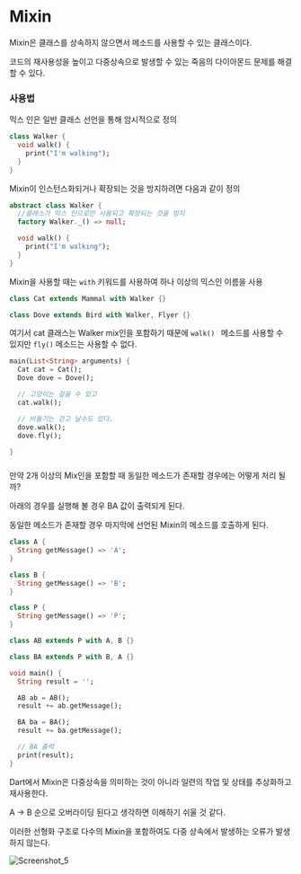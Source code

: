 # Mixin

Mixin은 클래스를 상속하지 않으면서 메소드를 사용할 수 있는 클래스이다.

코드의 재사용성을 높이고 다중상속으로 발생할 수 있는 죽음의 다이아몬드 문제를 해결할 수 있다.





### 사용법

믹스 인은 일반 클래스 선언을 통해 암시적으로 정의

```dart
class Walker {
  void walk() {
    print("I'm walking");
  }
}
```



Mixin이 인스턴스화되거나 확장되는 것을 방지하려면 다음과 같이 정의 

```dart
abstract class Walker {
  //클래스가 믹스 인으로만 사용되고 확장되는 것을 방지
  factory Walker._() => null;

  void walk() {
    print("I'm walking");
  }
}
```



Mixin을 사용할 때는 `with` 키워드를 사용하여 하나 이상의 믹스인 이름을 사용

```dart
class Cat extends Mammal with Walker {}

class Dove extends Bird with Walker, Flyer {}
```



여기서 cat 클래스는 Walker mix인을 포함하기 때문에 `walk() ` 메소드를 사용할 수 있지만 `fly()` 메소드는 사용할 수 없다.

```dart
main(List<String> arguments) {
  Cat cat = Cat();
  Dove dove = Dove();

  // 고양이는 걸을 수 있고
  cat.walk();

  // 비둘기는 걷고 날수도 있다.
  dove.walk();
  dove.fly();
 
}
```



### 

만약 2개 이상의 Mix인을 포함할 때 동일한 메소드가 존재할 경우에는 어떻게 처리 될까?

아래의 경우를 실행해 볼 경우 BA 값이 출력되게 된다.

동일한 메소드가 존재할 경우 마지막에 선언된 Mixin의 메소드를 호출하게 된다.

```dart
class A {
  String getMessage() => 'A';
}

class B {
  String getMessage() => 'B';
}

class P {
  String getMessage() => 'P';
}

class AB extends P with A, B {}

class BA extends P with B, A {}

void main() {
  String result = '';

  AB ab = AB();
  result += ab.getMessage();

  BA ba = BA();
  result += ba.getMessage();

  // BA 출력
  print(result);
}
```



Dart에서 Mixin은 다중상속을 의미하는 것이 아니라 일련의 작업 및 상태를 추상화하고 재사용한다. 

A -> B 순으로 오버라이딩 된다고 생각하면 이해하기 쉬울 것 같다.

이러한 선형화 구조로 다수의 Mixin을 포함하여도 다중 상속에서 발생하는 오류가 발생하지 않는다.

![Screenshot_5](https://user-images.githubusercontent.com/43038052/123670604-5b0a2a00-d878-11eb-8800-28675bb5223a.png)



